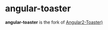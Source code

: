 # angular-toaster

**angular-toaster** is the fork of [Angular2-Toaster)](https://github.com/Stabzs/Angular2-Toaster)